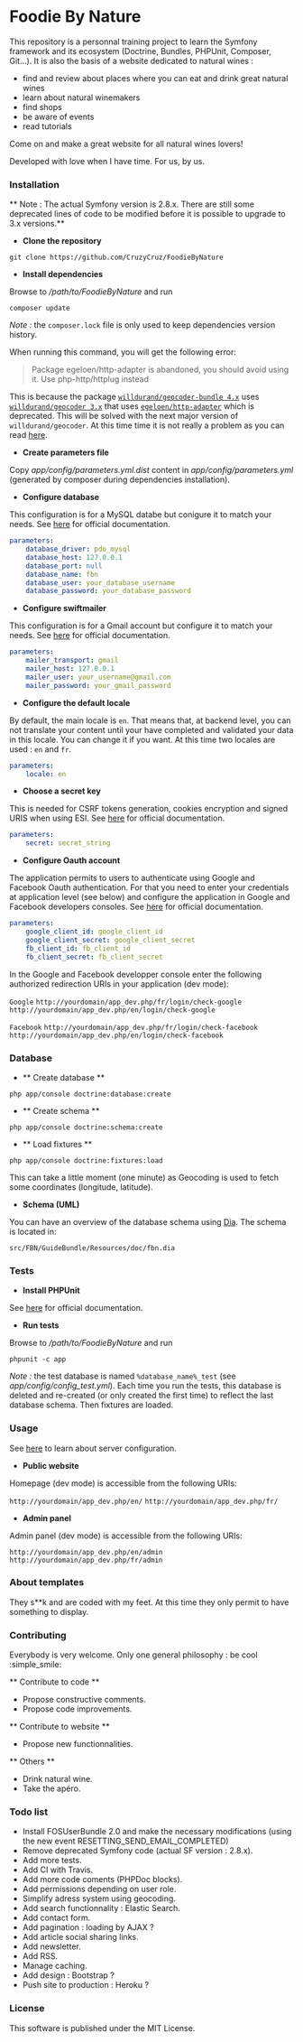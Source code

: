 Foodie By Nature
================

This repository is a personnal training project to learn the Symfony framework and its ecosystem (Doctrine, Bundles, PHPUnit, Composer, Git...). It is also the basis of a website dedicated to natural wines :

 * find and review about places where you can eat and drink great natural wines
 * learn about natural winemakers
 * find shops
 * be aware of events
 * read tutorials

Come on and make a great website for all natural wines lovers!

Developed with love when I have time. For us, by us.

### Installation

** Note : The actual Symfony version is 2.8.x. There are still some deprecated lines of code to be modified before it is possible to upgrade to 3.x versions.**

 * **Clone the repository**

`git clone https://github.com/CruzyCruz/FoodieByNature`

 * **Install dependencies**

Browse to */path/to/FoodieByNature* and run

 `composer update`

*Note :* the `composer.lock` file is only used to keep dependencies version history.

When running this command, you will get the following error:

>Package egeloen/http-adapter is abandoned, you should avoid using it. Use php-http/httplug instead

This is because the package [`willdurand/geocoder-bundle 4.x`](https://github.com/geocoder-php/BazingaGeocoderBundle/blob/master/composer.json) uses [`willdurand/geocoder 3.x`](https://github.com/geocoder-php/Geocoder/tree/3.x) that uses [`egeloen/http-adapter`](https://github.com/egeloen/ivory-http-adapter) which is deprecated. This will be solved with the next major version of `willdurand/geocoder`. At this time time it is not really a problem as you can read [here](https://github.com/geocoder-php/Geocoder/issues/548#issuecomment-276022571).

* **Create parameters file**

Copy *app/config/parameters.yml.dist* content in *app/config/parameters.yml* (generated by composer during dependencies installation).

* **Configure database**

This configuration is for a MySQL databe but conigure it to match your needs. See [here](http://symfony.com/doc/current/doctrine.html#configuring-the-database) for official documentation.

```yml
parameters:
	database_driver: pdo_mysql
	database_host: 127.0.0.1
	database_port: null
	database_name: fbn
	database_user: your_database_username
	database_password: your_database_password
```

* **Configure swiftmailer**

This configuration is for a Gmail account but configure it to match your needs. See [here](http://symfony.com/doc/current/reference/configuration/swiftmailer.html) for official documentation.

```yml
parameters:
    mailer_transport: gmail
    mailer_host: 127.0.0.1
    mailer_user: your_username@gmail.com
    mailer_password: your_gmail_password
```

* **Configure the default locale**

By default, the main locale is `en`. That means that, at backend level, you can not translate your content until your have completed and validated your data in this locale. You can change it if you want. At this time two locales are used : `en` and `fr`.

```yml
parameters:
    locale: en
```

* **Choose a secret key**

This is needed for CSRF tokens generation, cookies encryption and signed URIS when using ESI. See [here](http://symfony.com/doc/current/reference/configuration/framework.html#secret) for official documentation.

```yml
parameters:
    secret: secret_string
```

* **Configure Oauth account**

The application permits to users to authenticate using Google and Facebook Oauth authentication. For that you need to enter your credentials at application level (see below) and configure the application in Google and Facebook developers consoles. See [here](https://github.com/hwi/HWIOAuthBundle/blob/0.4/Resources/doc/2-configuring_resource_owners.md) for official documentation.

```yml
parameters:
    google_client_id: google_client_id
    google_client_secret: google_client_secret
    fb_client_id: fb_client_id
    fb_client_secret: fb_client_secret
```    

In the Google and Facebook developper console enter the following authorized redirection URIs in your application (dev mode):

`Google`
`http://yourdomain/app_dev.php/fr/login/check-google`
`http://yourdomain/app_dev.php/en/login/check-google`

`Facebook`
`http://yourdomain/app_dev.php/fr/login/check-facebook`
`http://yourdomain/app_dev.php/en/login/check-facebook`

### Database

 * ** Create database **

 `php app/console doctrine:database:create`

 * ** Create schema **

 `php app/console doctrine:schema:create`

 * ** Load fixtures **

 `php app/console doctrine:fixtures:load`

 This can take a little moment (one minute) as Geocoding is used to fetch some coordinates (longitude, latitude).

 * **Schema (UML)**

You can have an overview of the database schema using [Dia](http://dia-installer.de/index.html). The schema is located in:

`src/FBN/GuideBundle/Resources/doc/fbn.dia`

### Tests

* **Install PHPUnit**

See [here](https://phpunit.de/manual/current/en/installation.html#installation.phar) for official documentation.

* **Run tests**

Browse to */path/to/FoodieByNature* and run

`phpunit -c app`

*Note :* the test database is named `%database_name%_test` (see *app/config/config_test.yml*). Each time you run the tests, this database is deleted and re-created (or only created the first time) to reflect the last database schema. Then fixtures are loaded.

### Usage

See [here](http://symfony.com/doc/current/setup/web_server_configuration.html) to learn about server configuration.

* **Public website**

Homepage (dev mode) is accessible from the following URIs:

`http://yourdomain/app_dev.php/en/`
`http://yourdomain/app_dev.php/fr/`

* **Admin panel**

Admin panel (dev mode) is accessible from the following URIs:

`http://yourdomain/app_dev.php/en/admin`
`http://yourdomain/app_dev.php/fr/admin`

### About templates

They s**k and are coded with my feet. At this time they only permit to have something to display.

### Contributing

Everybody is very welcome. Only one general philosophy : be cool :simple_smile:

** Contribute to code **

 * Propose constructive comments.
 * Propose code improvements.

** Contribute to website **

 * Propose new functionnalities.

** Others ** 

 * Drink natural wine.
 * Take the apéro.

### Todo list

 * Install FOSUserBundle 2.0 and make the necessary modifications (using the new event RESETTING_SEND_EMAIL_COMPLETED)
 * Remove deprecated Symfony code (actual SF version : 2.8.x).
 * Add more tests.
 * Add CI with Travis.
 * Add more code coments (PHPDoc blocks).
 * Add permissions depending on user role.
 * Simplify adress system using geocoding.
 * Add search functionnality : Elastic Search.
 * Add contact form.
 * Add pagination : loading by AJAX ?
 * Add article social sharing links.
 * Add newsletter.
 * Add RSS.
 * Manage caching.
 * Add design : Bootstrap ?
 * Push site to production : Heroku ?

### License

This software is published under the MIT License.